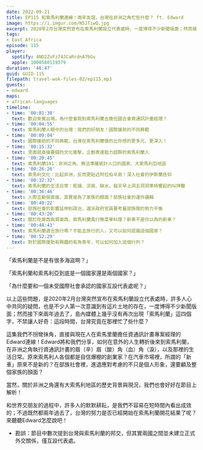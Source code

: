 ```yaml
---
date: 2022-09-21
title: EP115 和索馬利蘭連線！兩年友誼，台灣在非洲之角忙些什麼？ ft. Edward
image: https://i.imgur.com/N5JTiwQ.jpg
excerpt: 2020年2月台灣突然宣布在索馬利蘭設立代表處時，一度博得不少新聞版面；然而接下來兩年過去了，島內媒體上幾乎沒有再次出現「索馬利蘭」這四個字，不禁讓人好奇：這段時間，台灣究竟在那裡忙了些什麼？這集我們直接連線到索馬利蘭，聽聽在那裡擔任資通訊計畫專案經理的Edward怎麼說！
tags:
- East Africa
episode: 115
player:
  spotify: 4NO2ZvFz74JCaRrdnA7bGv
  apple: 1000580119379
duration: '46:47'
guid: GUID-115
filepath: travel-wok-files-02/ep115.mp3
guests:
- edward
maps:
- african-languages
timeline:
- time: '00:01:30'
  text: 歡迎來賓出場，為什麼會跑到索馬利蘭去擔任國合會資通訊計畫經理？
- time: '00:04:55'
  text: 索馬利蘭人眼中的台灣：我們的好朋友！國際援助的不同典範
- time: '00:09:04'
  text: 國際援助的不同典範，台灣在索馬利蘭做的比你想的更多元、更深入！
- time: '00:15:32'
  text: 見面就直接要錢的文化衝擊，企劃表達能力超群的索馬利蘭人
- time: '00:20:45'
  text: 索馬利蘭101：非洲之角、無法準確統計人口的國家、大索馬利亞地區
- time: '00:26:26'
  text: 索馬利文化：比起非洲，反而更貼近阿拉伯半島！深入社會的伊斯蘭信仰
- time: '00:32:32'
  text: 索馬利蘭的生活日常：乾燥、涼爽、缺水，每天早上洞五洞洞準時響起的叫拜聲
- time: '00:36:46'
  text: 人際互動很直接，其實是為了家族的顏面？部族社會的運作邏輯
- time: '00:40:22'
  text: 部族社會的影響延伸到政治，選派政府官員要考量部族間的勢力平衡
- time: '00:43:20'
  text: 關於吃東西與買東西，索馬利蘭風行無菜單料理？新車不是你以為的新車？
- time: '00:48:43'
  text: 索馬利蘭適合旅行嗎？不能去旅行的人，又可以如何認識這個國家？
- time: '00:52:29'
  text: 對於國際援助有興趣的有為青年，可以如何加入這個行列？
---
```

「索馬利蘭是不是有很多海盜啊？」

「索馬利蘭和索馬利亞到底是一個國家還是兩個國家？」

「為什麼要和一個未受國際社會承認的國家互設代表處呢？」

以上這些問題，是2020年2月台灣突然宣布在索馬利蘭設立代表處時，許多人心中共同的疑問，也是不少人第一次意識到有這片土地的存在，一度博得不少新聞版面；然而接下來兩年過去了，島內媒體上幾乎沒有再次出現「索馬利蘭」這四個字，不禁讓人好奇：這段時間，台灣究竟在那裡忙了些什麼？

這集我們不拐彎抹角，直接與現在人在索馬里蘭擔任資通訊計畫專案經理的Edward連線！Edward將和我們分享，如何在意外的人生轉折後來到索馬利蘭，在非洲之角執行資通訊計畫的眉（辛）眉（酸）角（血）角（淚），以及那裡的生活日常。原來索馬利人各個都是自信爆棚的創業家？在汽車市場裡，所謂的「新車」原來不是新的？在部族社會裡，進退應對考慮的不只是個人形象，還要顧及整個家族的顏面？

當然，關於非洲之角還有大索馬利地區的歷史背景與現況，我們也會好好在節目上解析！

和世界交朋友的過程中，許多人的默默耕耘，是我們不容易在短時間內看出成效的；不過既然都兩年過去了，台灣的努力是否已經開始在索馬利蘭開花結果了呢？來聽聽Edward怎麼說吧！

* 勘誤：節目中數次提到台灣與索馬利蘭的邦交，但其實兩國之間並未建立正式外交關係，僅互設代表處。
